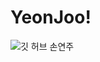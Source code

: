# YeonJoo!
![깃 허브 손연주](https://user-images.githubusercontent.com/20807197/160443182-4d7d0e5f-9988-4af7-ba54-7f286d8ec4cc.png)
